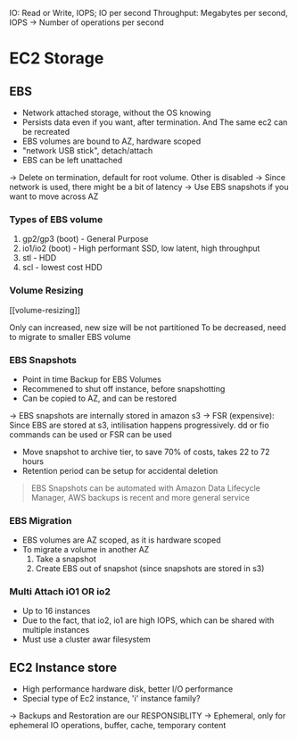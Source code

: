 IO: Read or Write, IOPS; IO per second
Throughput: Megabytes per second, IOPS -> Number of operations per second

# EC2 Storage
## EBS
- Network attached storage, without the OS knowing
- Persists data even if you want, after termination. And The same ec2 can be recreated
- EBS volumes are bound to AZ, hardware scoped
- "network USB stick", detach/attach
- EBS can be left unattached

-> Delete on termination, default for root volume. Other is disabled
-> Since network is used, there might be a bit of latency
-> Use EBS snapshots if you want to move across AZ

### Types of EBS volume
1. gp2/gp3 (boot) - General Purpose
2. io1/io2 (boot) - High performant SSD, low latent, high throughput
3. stl - HDD
4. scl - lowest cost HDD

### Volume Resizing
[[volume-resizing]]

Only can increased, new size will be not partitioned
To be decreased, need to migrate to smaller EBS volume

### EBS Snapshots
- Point in time Backup for EBS Volumes
- Recommened to shut off instance, before snapshotting
- Can be copied to AZ, and can be restored

-> EBS snapshots are internally stored in amazon s3
-> FSR (expensive): Since EBS are stored at s3, intilisation happens progressively. dd or fio commands can be used or FSR can be used

- Move snapshot to archive tier, to save 70% of costs, takes 22 to 72 hours
- Retention period can be setup for accidental deletion

> EBS Snapshots can be automated with Amazon Data Lifecycle Manager, AWS backups is recent and more general service

### EBS Migration
- EBS volumes are AZ scoped, as it is hardware scoped
- To migrate a volume in another AZ
    1. Take a snapshot
    2. Create EBS out of snapshot (since snapshots are stored in s3)

### Multi Attach iO1 OR io2
- Up to 16 instances
- Due to the fact, that io2, io1 are high IOPS, which can be shared with multiple instances
- Must use a cluster awar filesystem


## EC2 Instance store
- High performance hardware disk, better I/O performance
- Special type of Ec2 instance, 'i' instance family?

-> Backups and Restoration are our RESPONSIBLITY
-> Ephemeral, only for ephemeral IO operations, buffer, cache, temporary content


